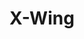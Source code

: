 ---
title: "X-Wing"
id: "XWing"
image: "/images/star_wars/XWing.jpg"
link: "https://square.link/u/2QpGDcuz"
price: "$5.00"
description: "X-WING FIGHTER VINYL STICKER | 3\""
---